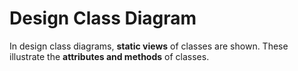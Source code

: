 # Design Class Diagram 

In design class diagrams, **static views** of classes are shown. These illustrate the **attributes and methods** of classes.
